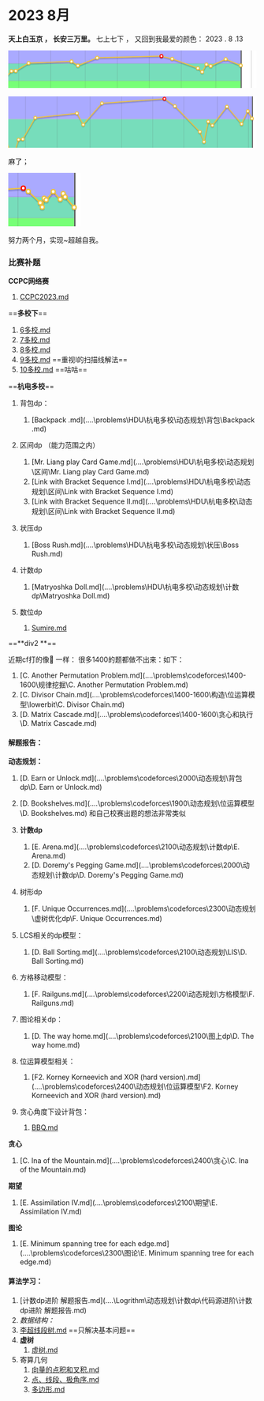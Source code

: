 # 2023 8月

**天上白玉京 ， 长安三万里。** 
七上七下 ， 又回到我最爱的颜色： 2023 . 8 .13

![image-20230813105131894](image-20230813105131894.png)

![image-20230824010419579](image-20230824010419579.png)

麻了；

![image-20230827101033113](image-20230827101033113.png)

努力两个月，实现~超越自我。

### 比赛补题

**CCPC网络赛**

1.  [CCPC2023.md](..\..\problems\XCPC\网络赛\CCPC2023.md) 

==**多校下**==

1.  [6多校.md](..\..\problems\nowcoder\牛客多校\6多校.md) 
1.  [7多校.md](..\..\problems\nowcoder\牛客多校\7多校.md)
1.  [8多校.md](..\..\problems\nowcoder\牛客多校\8多校.md) 
1.  [9多校.md](..\..\problems\nowcoder\牛客多校\9多校.md) ==重视I的扫描线解法==
1.  [10多校.md](..\..\problems\nowcoder\牛客多校\10多校.md) ==咕咕==

==**杭电多校**==

1. 背包dp：
   1.  [Backpack .md](..\..\problems\HDU\杭电多校\动态规划\背包\Backpack .md)
2. 区间dp （能力范围之内）
   1.  [Mr. Liang play Card Game.md](..\..\problems\HDU\杭电多校\动态规划\区间\Mr. Liang play Card Game.md) 
   2.  [Link with Bracket Sequence I.md](..\..\problems\HDU\杭电多校\动态规划\区间\Link with Bracket Sequence I.md) 
   3.  [Link with Bracket Sequence II.md](..\..\problems\HDU\杭电多校\动态规划\区间\Link with Bracket Sequence II.md)
3. 状压dp 
   1.  [Boss Rush.md](..\..\problems\HDU\杭电多校\动态规划\状压\Boss Rush.md) 
4. 计数dp
   1.  [Matryoshka Doll.md](..\..\problems\HDU\杭电多校\动态规划\计数dp\Matryoshka Doll.md)

5. 数位dp
   1.  [Sumire.md](..\..\problems\HDU\杭电多校\动态规划\数位dp\Sumire.md) 

==**div2 **==

近期cf打的像:shit: 一样：
很多1400的题都做不出来：如下：

1.  [C. Another Permutation Problem.md](..\..\problems\codeforces\1400-1600\规律挖掘\C. Another Permutation Problem.md)
2.  [C. Divisor Chain.md](..\..\problems\codeforces\1400-1600\构造\位运算模型\lowerbit\C. Divisor Chain.md) 
3.  [D. Matrix Cascade.md](..\..\problems\codeforces\1400-1600\贪心和执行\D. Matrix Cascade.md) 

#### 解题报告：

**动态规划：**

1.  [D. Earn or Unlock.md](..\..\problems\codeforces\2000\动态规划\背包dp\D. Earn or Unlock.md)
2.  [D. Bookshelves.md](..\..\problems\codeforces\1900\动态规划\位运算模型\D. Bookshelves.md) 和自己校赛出题的想法非常类似
3.  **计数dp**
    1.   [E. Arena.md](..\..\problems\codeforces\2100\动态规划\计数dp\E. Arena.md) 
    1.   [D. Doremy's Pegging Game.md](..\..\problems\codeforces\2000\动态规划\计数dp\D. Doremy's Pegging Game.md) 
4.  树形dp
    1.   [F. Unique Occurrences.md](..\..\problems\codeforces\2300\动态规划\虚树优化dp\F. Unique Occurrences.md)
5.  LCS相关的dp模型：
    1.  [D. Ball Sorting.md](..\..\problems\codeforces\2100\动态规划\LIS\D. Ball Sorting.md)
6.  方格移动模型：
    1. [F. Railguns.md](..\..\problems\codeforces\2200\动态规划\方格模型\F. Railguns.md) 
7.  图论相关dp：
    1.  [D. The way home.md](..\..\problems\codeforces\2100\图上dp\D. The way home.md)

8.  位运算模型相关：
    1.   [F2. Korney Korneevich and XOR (hard version).md](..\..\problems\codeforces\2400\动态规划\位运算模型\F2. Korney Korneevich and XOR (hard version).md) 
9.  贪心角度下设计背包：
    1.   [BBQ.md](..\..\problems\HDU\杭电多校\动态规划\贪心角度下的dp\BBQ.md) 

**贪心**

1. [C. Ina of the Mountain.md](..\..\problems\codeforces\2400\贪心\C. Ina of the Mountain.md) 

**期望**

1.  [E. Assimilation IV.md](..\..\problems\codeforces\2100\期望\E. Assimilation IV.md)

**图论**

1.  [E. Minimum spanning tree for each edge.md](..\..\problems\codeforces\2300\图论\E. Minimum spanning tree for each edge.md) 

#### **算法学习：**

1.  [计数dp进阶 解题报告.md](..\..\Logrithm\动态规划\计数dp\代码源进阶\计数dp进阶 解题报告.md) 
2.  *数据结构：*
   1.  [李超线段树.md](..\..\Logrithm\数据结构\线段树\李超线段树.md) ==只解决基本问题==
3.  **虚树**
    1.   [虚树.md](..\..\Logrithm\图论\树上问题\虚树.md) 
4.  寄算几何
    1.   [向量的点积和叉积.md](..\..\Logrithm\计算几何\点，线段，极角序\向量的点积和叉积.md) 
    2.   [点、线段、极角序.md](..\..\Logrithm\计算几何\点，线段，极角序\点、线段、极角序.md)
    3.   [多边形.md](..\..\Logrithm\计算几何\多边形\多边形.md)

